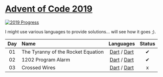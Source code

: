 [Advent of Code 2019](https://adventofcode.com/2019)
========================


[![2019 Progress](https://img.shields.io/endpoint?url=https://raw.githubusercontent.com/bialas1993/AdventOfCode2019/master/.github/badges.json)](./src/)

I might use various languages to provide solutions... will see how it goes ;).

| Day | Name                                                         |                                Languages                              | Status |
|:---:|:-------------------------------------------------------------|:---------------------------------------------------------------------:|:------:|
| 01  | The Tyranny of the Rocket Equation                           | [Dart](bin/day01/day01a.dart) / [Dart](bin/day01/day01b.dart)         |    ✔   |
| 02  | 1202 Program Alarm                                           | [Dart](bin/day02/day02a.dart) / [Dart](bin/day02/day02b.dart)         |    ✔   |
| 03  | Crossed Wires                                                | [Dart](bin/day03/day03a.dart) / [Dart](bin/day03/day03b.dart)         |    x   |